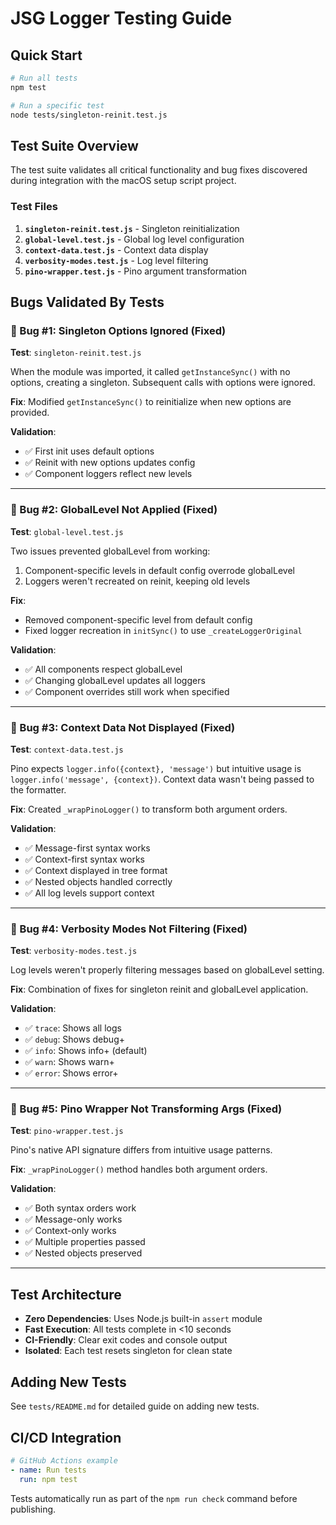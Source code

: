 # JSG Logger Testing Guide

## Quick Start

```bash
# Run all tests
npm test

# Run a specific test
node tests/singleton-reinit.test.js
```

## Test Suite Overview

The test suite validates all critical functionality and bug fixes discovered during integration with the macOS setup script project.

### Test Files

1. **`singleton-reinit.test.js`** - Singleton reinitialization
2. **`global-level.test.js`** - Global log level configuration  
3. **`context-data.test.js`** - Context data display
4. **`verbosity-modes.test.js`** - Log level filtering
5. **`pino-wrapper.test.js`** - Pino argument transformation

## Bugs Validated By Tests

### 🐛 Bug #1: Singleton Options Ignored (Fixed)
**Test**: `singleton-reinit.test.js`

When the module was imported, it called `getInstanceSync()` with no options, creating a singleton. Subsequent calls with options were ignored.

**Fix**: Modified `getInstanceSync()` to reinitialize when new options are provided.

**Validation**:
- ✅ First init uses default options
- ✅ Reinit with new options updates config
- ✅ Component loggers reflect new levels

---

### 🐛 Bug #2: GlobalLevel Not Applied (Fixed)
**Test**: `global-level.test.js`

Two issues prevented globalLevel from working:
1. Component-specific levels in default config overrode globalLevel
2. Loggers weren't recreated on reinit, keeping old levels

**Fix**: 
- Removed component-specific level from default config
- Fixed logger recreation in `initSync()` to use `_createLoggerOriginal`

**Validation**:
- ✅ All components respect globalLevel
- ✅ Changing globalLevel updates all loggers
- ✅ Component overrides still work when specified

---

### 🐛 Bug #3: Context Data Not Displayed (Fixed)
**Test**: `context-data.test.js`

Pino expects `logger.info({context}, 'message')` but intuitive usage is `logger.info('message', {context})`. Context data wasn't being passed to the formatter.

**Fix**: Created `_wrapPinoLogger()` to transform both argument orders.

**Validation**:
- ✅ Message-first syntax works
- ✅ Context-first syntax works
- ✅ Context displayed in tree format
- ✅ Nested objects handled correctly
- ✅ All log levels support context

---

### 🐛 Bug #4: Verbosity Modes Not Filtering (Fixed)
**Test**: `verbosity-modes.test.js`

Log levels weren't properly filtering messages based on globalLevel setting.

**Fix**: Combination of fixes for singleton reinit and globalLevel application.

**Validation**:
- ✅ `trace`: Shows all logs
- ✅ `debug`: Shows debug+
- ✅ `info`: Shows info+ (default)
- ✅ `warn`: Shows warn+
- ✅ `error`: Shows error+

---

### 🐛 Bug #5: Pino Wrapper Not Transforming Args (Fixed)
**Test**: `pino-wrapper.test.js`

Pino's native API signature differs from intuitive usage patterns.

**Fix**: `_wrapPinoLogger()` method handles both argument orders.

**Validation**:
- ✅ Both syntax orders work
- ✅ Message-only works
- ✅ Context-only works
- ✅ Multiple properties passed
- ✅ Nested objects preserved

---

## Test Architecture

- **Zero Dependencies**: Uses Node.js built-in `assert` module
- **Fast Execution**: All tests complete in <10 seconds
- **CI-Friendly**: Clear exit codes and console output
- **Isolated**: Each test resets singleton for clean state

## Adding New Tests

See `tests/README.md` for detailed guide on adding new tests.

## CI/CD Integration

```yaml
# GitHub Actions example
- name: Run tests
  run: npm test
```

Tests automatically run as part of the `npm run check` command before publishing.

